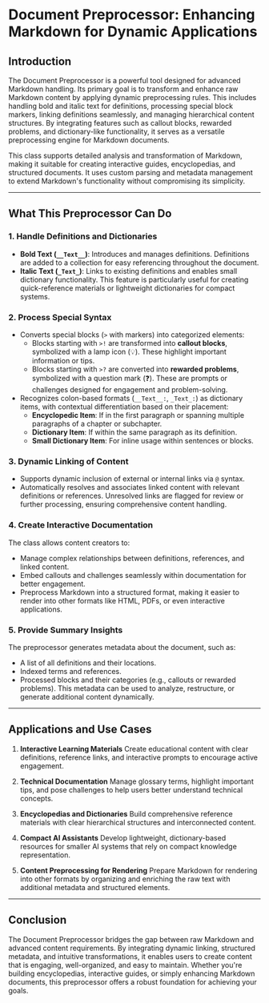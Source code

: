 # Document Preprocessor: Enhancing Markdown for Dynamic Applications

## Introduction

The Document Preprocessor is a powerful tool designed for advanced Markdown handling. Its primary goal is to transform and enhance raw Markdown content by applying dynamic preprocessing rules. This includes handling bold and italic text for definitions, processing special block markers, linking definitions seamlessly, and managing hierarchical content structures. By integrating features such as callout blocks, rewarded problems, and dictionary-like functionality, it serves as a versatile preprocessing engine for Markdown documents.

This class supports detailed analysis and transformation of Markdown, making it suitable for creating interactive guides, encyclopedias, and structured documents. It uses custom parsing and metadata management to extend Markdown's functionality without compromising its simplicity.

---

## What This Preprocessor Can Do

### 1. **Handle Definitions and Dictionaries**
- **Bold Text (`__Text__`)**: Introduces and manages definitions. Definitions are added to a collection for easy referencing throughout the document.
- **Italic Text (`_Text_`)**: Links to existing definitions and enables small dictionary functionality. This feature is particularly useful for creating quick-reference materials or lightweight dictionaries for compact systems.

### 2. **Process Special Syntax**
- Converts special blocks (`>` with markers) into categorized elements:
  - Blocks starting with `>!` are transformed into **callout blocks**, symbolized with a lamp icon (💡). These highlight important information or tips.
  - Blocks starting with `>?` are converted into **rewarded problems**, symbolized with a question mark (❓). These are prompts or challenges designed for engagement and problem-solving.
- Recognizes colon-based formats (`__Text__:`, `_Text_:`) as dictionary items, with contextual differentiation based on their placement:
  - **Encyclopedic Item**: If in the first paragraph or spanning multiple paragraphs of a chapter or subchapter.
  - **Dictionary Item**: If within the same paragraph as its definition.
  - **Small Dictionary Item**: For inline usage within sentences or blocks.

### 3. **Dynamic Linking of Content**
- Supports dynamic inclusion of external or internal links via `@` syntax.
- Automatically resolves and associates linked content with relevant definitions or references. Unresolved links are flagged for review or further processing, ensuring comprehensive content handling.

### 4. **Create Interactive Documentation**
The class allows content creators to:
- Manage complex relationships between definitions, references, and linked content.
- Embed callouts and challenges seamlessly within documentation for better engagement.
- Preprocess Markdown into a structured format, making it easier to render into other formats like HTML, PDFs, or even interactive applications.

### 5. **Provide Summary Insights**
The preprocessor generates metadata about the document, such as:
- A list of all definitions and their locations.
- Indexed terms and references.
- Processed blocks and their categories (e.g., callouts or rewarded problems).
This metadata can be used to analyze, restructure, or generate additional content dynamically.

---

## Applications and Use Cases

1. **Interactive Learning Materials**
Create educational content with clear definitions, reference links, and interactive prompts to encourage active engagement.

2. **Technical Documentation**
Manage glossary terms, highlight important tips, and pose challenges to help users better understand technical concepts.

3. **Encyclopedias and Dictionaries**
Build comprehensive reference materials with clear hierarchical structures and interconnected content.

4. **Compact AI Assistants**
Develop lightweight, dictionary-based resources for smaller AI systems that rely on compact knowledge representation.

5. **Content Preprocessing for Rendering**
Prepare Markdown for rendering into other formats by organizing and enriching the raw text with additional metadata and structured elements.

---

## Conclusion

The Document Preprocessor bridges the gap between raw Markdown and advanced content requirements. By integrating dynamic linking, structured metadata, and intuitive transformations, it enables users to create content that is engaging, well-organized, and easy to maintain. Whether you're building encyclopedias, interactive guides, or simply enhancing Markdown documents, this preprocessor offers a robust foundation for achieving your goals.
